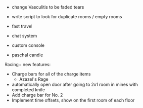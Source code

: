 - change Vasculitis to be faded tears

- write script to look for duplicate rooms / empty rooms

- fast travel
- chat system
- custom console
- paschal candle

Racing+ new features:
- Charge bars for all of the charge items
	- Azazel's Rage
- automatically open door after going to 2x1 room in mines with completed knife
- Add charge bar for No. 2
- Implement time offsets, show on the first room of each floor
